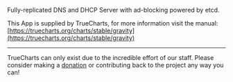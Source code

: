 Fully-replicated DNS and DHCP Server with ad-blocking powered by etcd.

This App is supplied by TrueCharts, for more information visit the manual: [https://truecharts.org/charts/stable/gravity](https://truecharts.org/charts/stable/gravity)

---

TrueCharts can only exist due to the incredible effort of our staff.
Please consider making a [donation](https://truecharts.org/sponsor) or contributing back to the project any way you can!
